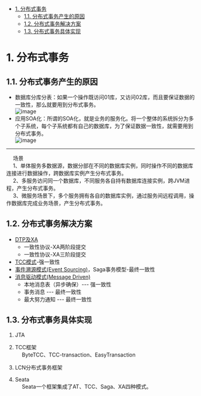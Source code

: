 
<!-- TOC -->

- [1. 分布式事务](#1-分布式事务)
    - [1.1. 分布式事务产生的原因](#11-分布式事务产生的原因)
    - [1.2. 分布式事务解决方案](#12-分布式事务解决方案)
    - [1.3. 分布式事务具体实现](#13-分布式事务具体实现)

<!-- /TOC -->


# 1. 分布式事务  
<!-- 
对比7种分布式事务方案，还是偏爱阿里开源的Seata，真香！(原理+实战) 
https://mp.weixin.qq.com/s/zsi21He-SPbeT1NP9nh4OA

你这 Saga 事务保“隔离性”吗？ 
https://mp.weixin.qq.com/s/cZabAt7JF4QrQHERHHAWjA

-->

<!--
如何选择分布式事务解决方案？
https://mp.weixin.qq.com/s/2AL3uJ5BG2X3Y2Vxg0XqnQ
聊一下分布式事务
https://mp.weixin.qq.com/s/2cmZTDTtFDBogxlUFKtpLQ

分布式事务解决方案
https://mp.weixin.qq.com/s/mSxUXHgcHo5a7VAhvjIpCQ
微服务架构下分布式事务解决方案 
https://mp.weixin.qq.com/s/T4oGKrOXONl2AuhhKtd_9g
分布式事务场景  
https://blog.csdn.net/lyb9292/article/details/106526156
-->

<!--
～～～～～～～～～～～～
分布式事务 
https://mp.weixin.qq.com/s/XknegP66mnYboiBx556Kzw

https://mp.weixin.qq.com/s?__biz=MzI5ODQ2MzI3NQ==&mid=2247487531&idx=1&sn=b3fbc4dee7cea4a78db062a4a656afdf&chksm=eca4296fdbd3a079a8e328ec7946ced7d1f94c0f105463743a8bee569bae6da00bf2133c3e1a&mpshare=1&scene=1&srcid=&sharer_sharetime=1564202929646&sharer_shareid=b256218ead787d58e0b58614a973d00d&key=ecc4386bb884a7b134f7967009b30d8850e84095233bdb465a9d85c893c9d20f24ac5d5c020310846ccee37aa2e8173504c6cfc1df58512d821d0e4576cf5551069f7159d6583c1ffafa2c3922d85c13&ascene=1&uin=MTE1MTYxNzY2MQ%3D%3D&devicetype=Windows+10&version=62060834&lang=zh_CN&pass_ticket=FpawTdCfFbNulIqKIET55TinFCVk8qXp4EKE58T1l6zm9idpTXvh4%2BicV3hbPZAB
~~
-->

## 1.1. 分布式事务产生的原因  
* 数据库分库分表：如果一个操作既访问01库，又访问02库，而且要保证数据的一致性，那么就要用到分布式事务。  
![image](http://182.92.69.8:8081/img/microService/problems/problem-1.png)  
* 应用SOA化：所谓的SOA化，就是业务的服务化。将一个整体的系统拆分为多个子系统，每个子系统都有自己的数据库，为了保证数据一致性，就需要用到分布式事务。  
![image](http://182.92.69.8:8081/img/microService/problems/problem-2.png)  


--------------------------


<!-- 
https://blog.csdn.net/qq_36700462/article/details/125789325

-->
&emsp; 场景     
&emsp; 1、单体服务多数据源，数据分部在不同的数据库实例，同时操作不同的数据库连接进行数据操作，跨数据库实例产生分布式事务。  
&emsp; 2、多服务访问同一个数据库，不同服务各自持有数据库连接实例，跨JVM进程，产生分布式事务。  
&emsp; 3、微服务场景下，多个服务拥有各自的数据库实例，通过服务间远程调用，操作数据库完成业务场景，产生分布式事务。  


## 1.2. 分布式事务解决方案  

* [DTP及XA](/docs/microService/thinking/DTPAndXA.md)     
    * 一致性协议-XA两阶段提交
    * 一致性协议-XA三阶段提交
* [TCC模式](/docs/microService/thinking/TCC.md)-强一致性
* [事件溯源模式(Event Sourcing)](/docs/microService/thinking/news.md)，Saga事务模型-最终一致性 
* [消息驱动模式(Message Driven)](/docs/microService/thinking/news.md) 
    * 本地消息表（异步确保）--- 强一致性
    * 事务消息 --- 最终一致性
    * 最大努力通知 --- 最终一致性

## 1.3. 分布式事务具体实现  
1. JTA  

2. TCC框架  
&emsp; ByteTCC、TCC-transaction、EasyTransaction  

3. LCN分布式事务框架  
<!-- 
https://mp.weixin.qq.com/s/xe0M5GsmtNWbWEygIFFfig
-->

4. Seata  
&emsp; Seata一个框架集成了AT、TCC、Saga、XA四种模式。  
